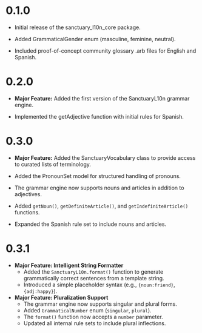 # 0.1.0
* Initial release of the sanctuary_l10n_core package.

* Added GrammaticalGender enum (masculine, feminine, neutral).

* Included proof-of-concept community glossary .arb files for English and Spanish.

# 0.2.0

* **Major Feature:** Added the first version of the SanctuaryL10n grammar engine.

 * Implemented the getAdjective function with initial rules for Spanish.

# 0.3.0

* **Major Feature:** Added the SanctuaryVocabulary class to provide access to curated lists of terminology.

 * Added the PronounSet model for structured handling of pronouns.
 * The grammar engine now supports nouns and articles in addition to adjectives.
 * Added `getNoun()`, `getDefiniteArticle()`, and `getIndefiniteArticle()` functions.
 * Expanded the Spanish rule set to include nouns and articles.

# 0.3.1

* **Major Feature: Intelligent String Formatter**
    * Added the `SanctuaryL10n.format()` function to generate grammatically correct sentences from a template string.
    * Introduced a simple placeholder syntax (e.g., `{noun:friend}`, `{adj:happy}`).
* **Major Feature: Pluralization Support**
    * The grammar engine now supports singular and plural forms.
    * Added `GrammaticalNumber` enum (`singular`, `plural`).
    * The `format()` function now accepts a `number` parameter.
    * Updated all internal rule sets to include plural inflections.
